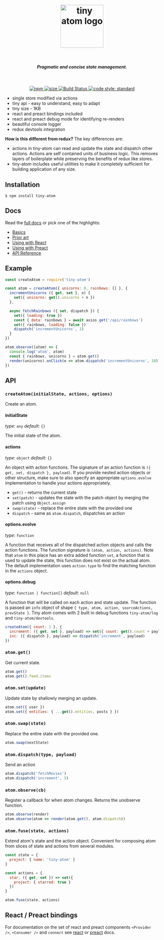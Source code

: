 <h1 align="center">
  <br>
  <img src="https://user-images.githubusercontent.com/324440/32469476-cf1a8918-c34a-11e7-8ad2-c7a0c33d373c.png" alt="tiny atom logo" title="tiny atom logo" width='140px'>
  <br>
  <br>
</h1>

<h5 align="center">Pragmatic and concise state management.</h5>
<br />

<p align="center">
  <a href="https://www.npmjs.com/package/tiny-atom">
    <img src="https://img.shields.io/npm/v/tiny-atom.svg" alt="npm" />
  </a>
  <a href="http://img.badgesize.io/https://cdn.jsdelivr.net/npm/tiny-atom/index.min.js?compression=gzip">
    <img src="http://img.badgesize.io/https://cdn.jsdelivr.net/npm/tiny-atom/index.min.js?compression=gzip" alt="size" />
  </a>
  <a href="https://travis-ci.org/QubitProducts/tiny-atom">
    <img src="https://travis-ci.org/QubitProducts/tiny-atom.svg?branch=master" alt="Build Status" />
  </a>
  <a href="https://github.com/standard/standard">
    <img src="https://img.shields.io/badge/code_style-standard-brightgreen.svg" alt="code style: standard" />
  </a>
</p>

* single store modified via actions
* tiny api - easy to understand, easy to adapt
* tiny size - 1KB
* react and preact bindings included
* react and preact debug mode for identifying re-renders
* beautiful console logger
* redux devtools integration

**How is this different from redux?** The key differences are:

* actions in tiny-atom can read and update the state and dispatch other actions. Actions are self contained units of business logic. This removes layers of boilerplate while preserving the benefits of redux like stores.
* tiny-atom includes useful utilities to make it completely sufficient for building application of any size.

## Installation

    $ npm install tiny-atom

## Docs

Read the [full docs](https://kidkarolis.github.io/tiny-atom) or pick one of the highlights:

  * [Basics](https://kidkarolis.github.io/tiny-atom/basics)
  * [Prior art](https://kidkarolis.github.io/tiny-atom/prior-art)
  * [Using with React](https://kidkarolis.github.io/tiny-atom/using-with-react)
  * [Using with Preact](https://kidkarolis.github.io/tiny-atom/using-with-preact)
  * [API Reference](https://kidkarolis.github.io/tiny-atom/api-reference)

## Example

```js
const createAtom = require('tiny-atom')

const atom = createAtom({ unicorns: 0, rainbows: [] }, {
  incrementUnicorns ({ get, set }, n) {
    set({ unicorns: get().unicorns + n })
  },

  async fetchRainbows ({ set, dispatch }) {
    set({ loading: true })
    const { data: rainbows } = await axios.get('/api/rainbows')
    set({ rainbows, loading: false })
    dispatch('incrementUnicorns', 1)
  }
})

atom.observe((atom) => {
  console.log('atom', atom)
  const { rainbows, unicorns } = atom.get()
  render(unicorns).onClick(e => atom.dispatch('incrementUnicorns', 10))
})
```


## API

### `createAtom(initialState, actions, options)`

Create an atom.

#### initialState
*type*: `any`
*default*: `{}`

The initial state of the atom.

#### actions
*type*: `object`
*default*: `{}`

An object with action functions. The signature of an action function is `({ get, set, dispatch }, payload)`. If you provide nested action objects or other structure, make sure to also specify an appropriate `options.evolve` implementation to handle your actions appropriately.

* `get()` - returns the current state
* `set(patch)` - updates the state with the patch object by merging the patch using `Object.assign`
* `swap(state)` - replace the entire state with the provided one
* `dispatch` - same as `atom.dispatch`, dispatches an action

#### options.evolve
*type*: `function`

A function that receives all of the dispatched action objects and calls the action functions. The function signature is `(atom, action, actions)`. Note that `atom` in this place has an extra added function `set`, a function that is used to update the state, this function does not exist on the actual atom. The default implementation uses `action.type` to find the matching function in the `actions` object.

#### options.debug
*type*: `function | function[]`
*default*: `null`

A function that will be called on each action and state update. The function is passed an `info` object of shape `{ type, atom, action, sourceActions, prevState }`. Tiny atom comes with 2 built in debug functions `tiny-atom/log` and `tiny-atom/devtools`.

```js
createAtom({ count: 1 }, {
  increment: ({ get, set }, payload) => set({ count: get().count + payload }),
  inc: ({ dispatch }, payload) => dispatch('increment', payload)
})
```

### `atom.get()`

Get current state.

```js
atom.get()
atom.get().feed.items
```

### `atom.set(update)`

Update state by shallowly merging an update.

```js
atom.set({ user })
atom.set({ entities: { ...get().entities, posts } })
```

### `atom.swap(state)`

Replace the entire state with the provided one.

```js
atom.swap(nextState)
```

### `atom.dispatch(type, payload)`

Send an action

```js
atom.dispatch('fetchMovies')
atom.dispatch('increment', 5)
```

### `atom.observe(cb)`

Register a callback for when atom changes. Returns the unobserve function.

```js
atom.observe(render)
atom.observe(atom => render(atom.get(), atom.dispatch))
```

### `atom.fuse(state, actions)`

Extend atom's state and the action object. Convenient for composing atom from slices of state and actions from several modules.

```js
const state = {
  project: { name: 'tiny-atom' }
}

const actions = {
  star: ({ get, set }) => set({
    project: { starred: true }
  })
}

atom.fuse(state, actions)
```


## React / Preact bindings

For documentation on the set of react and preact components `<Provider />`, `<Consumer />` and `connect` see [react](https://kidkarolis.github.io/tiny-atom/using-with-react) or [preact](https://kidkarolis.github.io/tiny-atom/using-with-preact) docs.
